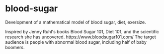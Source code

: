 # blood-sugar
Development of a mathematical model of blood sugar, diet, exersize.

Inspired by Jenny Ruhl's books Blood Sugar 101, Diet 101, and the scientific research she has uncovered.
https://www.bloodsugar101.com/
The target audience is people with abnormal blood sugar, including half of baby boomers.
